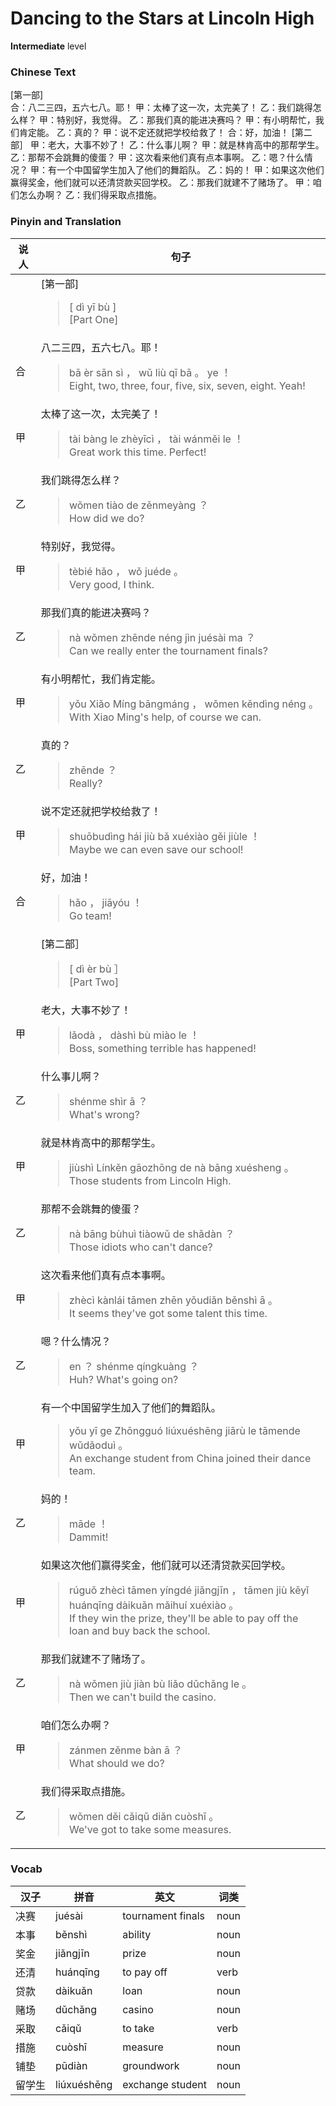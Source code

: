 # Dancing to the Stars at Lincoln High
**Intermediate** level
### Chinese Text
[第一部]<br />合：八二三四，五六七八。耶！
甲：太棒了这一次，太完美了！
乙：我们跳得怎么样？
甲：特别好，我觉得。
乙：那我们真的能进决赛吗？
甲：有小明帮忙，我们肯定能。
乙：真的？
甲：说不定还就把学校给救了！
合：好，加油！
[第二部］
甲：老大，大事不妙了！
乙：什么事儿啊？
甲：就是林肯高中的那帮学生。
乙：那帮不会跳舞的傻蛋？
甲：这次看来他们真有点本事啊。
乙：嗯？什么情况？
甲：有一个中国留学生加入了他们的舞蹈队。
乙：妈的！
甲：如果这次他们赢得奖金，他们就可以还清贷款买回学校。
乙：那我们就建不了赌场了。
甲：咱们怎么办啊？
乙：我们得采取点措施。

### Pinyin and Translation
|说人|句子|
|----|----|
||[第一部]<blockquote>[ dì  yī bù ]<br />[Part One]</blockquote>|
|合|八二三四，五六七八。耶！<blockquote>bā èr sān sì ， wǔ liù qī bā 。 ye ！<br />Eight, two, three, four, five, six, seven, eight. Yeah!</blockquote>|
|甲|太棒了这一次，太完美了！<blockquote>tài bàng le zhèyīcì ， tài wánměi le ！<br />Great work this time. Perfect!</blockquote>|
|乙|我们跳得怎么样？<blockquote>wǒmen tiào de zěnmeyàng ？<br />How did we do?</blockquote>|
|甲|特别好，我觉得。<blockquote>tèbié hǎo ， wǒ juéde 。<br />Very good, I think.</blockquote>|
|乙|那我们真的能进决赛吗？<blockquote>nà wǒmen zhēnde néng jìn juésài ma ？<br />Can we really enter the tournament finals?</blockquote>|
|甲|有小明帮忙，我们肯定能。<blockquote>yǒu Xiǎo Míng bāngmáng ， wǒmen kěndìng néng 。<br />With Xiao Ming's help, of course we can.</blockquote>|
|乙|真的？<blockquote>zhēnde ？<br />Really?</blockquote>|
|甲|说不定还就把学校给救了！<blockquote>shuōbudìng hái jiù bǎ xuéxiào gěi jiùle ！<br />Maybe we can even save our school!</blockquote>|
|合|好，加油！<blockquote>hǎo ， jiāyóu ！<br />Go team!</blockquote>|
||[第二部］<blockquote>[ dì  èr bù ］<br />[Part Two]</blockquote>|
|甲|老大，大事不妙了！<blockquote>lǎodà ， dàshì bù miào le ！<br />Boss, something terrible has happened!</blockquote>|
|乙|什么事儿啊？<blockquote>shénme shìr ā ？<br />What's wrong?</blockquote>|
|甲|就是林肯高中的那帮学生。<blockquote>jiùshì Línkěn gāozhōng de nà bāng xuésheng 。<br />Those students from Lincoln High.</blockquote>|
|乙|那帮不会跳舞的傻蛋？<blockquote>nà bāng bùhuì tiàowǔ de shǎdàn ？<br />Those idiots who can't dance?</blockquote>|
|甲|这次看来他们真有点本事啊。<blockquote>zhècì kànlái tāmen zhēn yǒudiǎn běnshì ā 。<br />It seems they've got some talent this time.</blockquote>|
|乙|嗯？什么情况？<blockquote>en ？ shénme qíngkuàng ？<br />Huh? What's going on?</blockquote>|
|甲|有一个中国留学生加入了他们的舞蹈队。<blockquote>yǒu yī ge Zhōngguó liúxuéshēng jiārù le tāmende wǔdǎoduì 。<br />An exchange student from China joined their dance team.</blockquote>|
|乙|妈的！<blockquote>māde ！<br />Dammit!</blockquote>|
|甲|如果这次他们赢得奖金，他们就可以还清贷款买回学校。<blockquote>rúguǒ zhècì tāmen yíngdé jiǎngjīn ， tāmen jiù kěyǐ huánqīng dàikuǎn mǎihuí xuéxiào 。<br />If they win the prize, they'll be able to pay off the loan and buy back the school.</blockquote>|
|乙|那我们就建不了赌场了。<blockquote>nà wǒmen jiù jiàn bù liǎo dǔchǎng le 。<br />Then we can't build the casino.</blockquote>|
|甲|咱们怎么办啊？<blockquote>zánmen zěnme bàn ā ？<br />What should we do?</blockquote>|
|乙|我们得采取点措施。<blockquote>wǒmen děi cǎiqǔ diǎn cuòshī 。<br />We've got to take some measures.</blockquote>|
### Vocab
|汉子|拼音|英文|词类|
|----|----|----|----|
|决赛|juésài|tournament finals|noun|
|本事|běnshì|ability|noun|
|奖金|jiǎngjīn|prize|noun|
|还清|huánqīng|to pay off|verb|
|贷款|dàikuǎn|loan|noun|
|赌场|dǔchǎng|casino|noun|
|采取|cǎiqǔ|to take|verb|
|措施|cuòshī|measure|noun|
|铺垫|pūdiàn|groundwork|noun|
|留学生|liúxuéshēng|exchange student|noun|